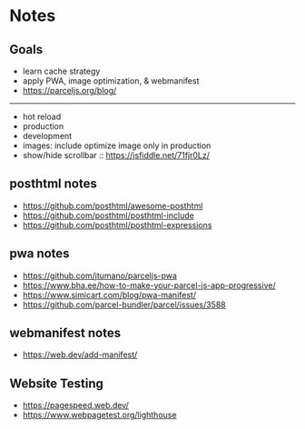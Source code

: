 # Notes

## Goals

- learn cache strategy
- apply PWA, image optimization, & webmanifest
- https://parceljs.org/blog/

---

- hot reload
- production
- development
- images: include optimize image only in production
- show/hide scrollbar :: https://jsfiddle.net/71fjr0Lz/


## posthtml notes

- https://github.com/posthtml/awesome-posthtml
- https://github.com/posthtml/posthtml-include
- https://github.com/posthtml/posthtml-expressions

## pwa notes

- https://github.com/jtumano/parceljs-pwa
- https://www.bha.ee/how-to-make-your-parcel-js-app-progressive/
- https://www.simicart.com/blog/pwa-manifest/
- https://github.com/parcel-bundler/parcel/issues/3588

## webmanifest notes

- https://web.dev/add-manifest/

## Website Testing

- https://pagespeed.web.dev/
- https://www.webpagetest.org/lighthouse
